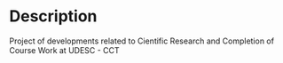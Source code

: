 # Description
Project of developments related to Cientific Research and Completion of Course Work at UDESC - CCT
